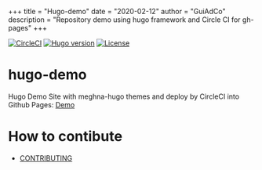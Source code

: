 +++
title = "Hugo-demo"
date = "2020-02-12"
author = "GuiAdCo"
description = "Repository demo using hugo framework and Circle CI for gh-pages"
+++

[![CircleCI](https://circleci.com/gh/GeekHomeInside/hugo-demo.svg?style=svg)](https://circleci.com/gh/GeekHomeInside/hugo-demo)
[![Hugo version](https://img.shields.io/badge/hugo-v0.54-ff69b4.svg)](http://gohugo.io/)
[![License](https://img.shields.io/badge/license-MIT-blue.svg)](https://github.com/GeekHomeInside/hugo-demo/blob/master/LICENSE)

# hugo-demo
Hugo Demo Site with meghna-hugo themes and deploy by CircleCI into Github Pages: [Demo]( https://geekhomeinside.github.io/hugo-demo/)

# How to contibute
- [CONTRIBUTING](CONTRIBUTING.md)